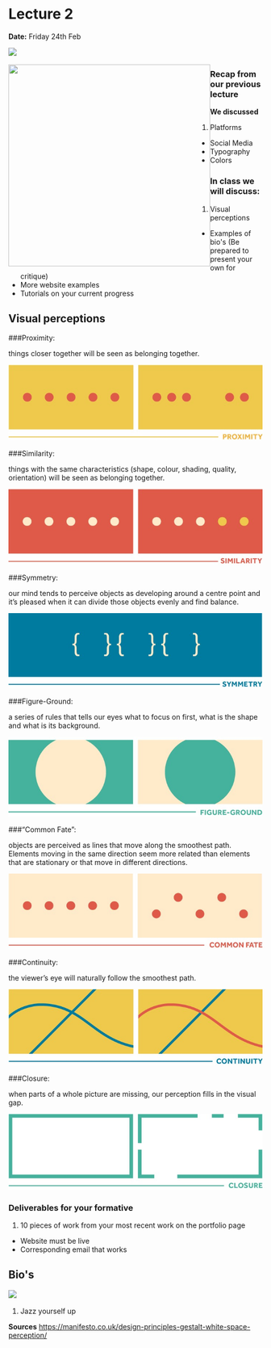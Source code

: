 # Lecture 2

**Date:** Friday 24th Feb

![](http://i.giphy.com/9WxhJU5SUVhao.gif)


<img src="http://i.giphy.com/9WxhJU5SUVhao.gif" align="left" height="400" width="400" >

### Recap from our previous lecture

**We discussed**

1. Platforms 
* Social Media
* Typography 
* Colors  

### In class we will discuss: 

1. Visual perceptions 
* Examples of bio's (Be prepared to present your own for critique)
* More website examples
* Tutorials on your current progress

## Visual perceptions

###Proximity: 

things closer together will be seen as belonging together.
 
![](assets/proximity.jpg)

###Similarity: 

things with the same characteristics (shape, colour, shading, quality, orientation) will be seen as belonging together.

![](assets/similarity.jpg)

###Symmetry: 

our mind tends to perceive objects as developing around a centre point and it’s pleased when it can divide those objects evenly and find balance.

![](assets/symmetry.jpg)

###Figure-Ground: 

a series of rules that tells our eyes what to focus on first, what is the shape and what is its background.

![](assets/figure-ground.jpg)

###“Common Fate”: 

objects are perceived as lines that move along the smoothest path. Elements moving in the same direction seem more related than elements that are stationary or that move in different directions.

![](assets/common-fate.jpg)

###Continuity: 

the viewer’s eye will naturally follow the smoothest path.

![](assets/continuity.jpg)

###Closure: 

when parts of a whole picture are missing, our perception fills in the visual gap.

![](assets/closure.jpg)

### Deliverables for your formative 

1. 10 pieces of work from your most recent work on the portfolio page
* Website must be live
* Corresponding email that works 

## Bio's 

![](http://i.giphy.com/l0ExcNsINszxpw6E8.gif)

1. Jazz yourself up 


**Sources**
https://manifesto.co.uk/design-principles-gestalt-white-space-perception/